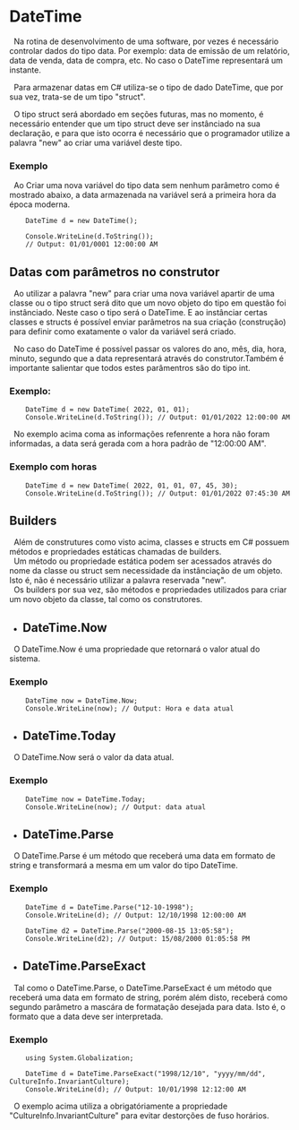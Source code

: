 # DateTime

&nbsp; Na rotina de desenvolvimento de uma software, por vezes é necessário controlar dados do tipo data. Por exemplo: data de emissão de um relatório, data de venda, data de compra, etc. No caso o DateTime representará um instante. 

&nbsp; Para armazenar datas em C# utiliza-se  o tipo de dado DateTime, que por sua vez, trata-se de um tipo "struct". <br>

&nbsp; O tipo struct será abordado em seções futuras, mas no momento, é necessário entender que um tipo struct deve ser instânciado na sua declaração, e para que isto ocorra é necessário que o programador utilize a palavra "new" ao criar uma variável deste tipo.

### Exemplo

&nbsp; Ao Criar uma nova variável do tipo data sem nenhum parâmetro como é mostrado abaixo, a data armazenada na variável será a primeira hora da época moderna.

```
    DateTime d = new DateTime();

    Console.WriteLine(d.ToString());
    // Output: 01/01/0001 12:00:00 AM
```

## Datas com parâmetros no construtor

&nbsp; Ao utilizar a palavra "new" para criar uma nova variável apartir de uma classe ou o tipo struct será dito que um novo objeto do tipo em questão foi instânciado. Neste caso o tipo será o DateTime. E ao instânciar certas classes e structs é possível enviar parâmetros na sua criação (construção) para definir como exatamente o valor da variável será criado.

&nbsp; No caso do DateTime é possível passar os valores do ano, mês, dia, hora, minuto, segundo que a data representará através do construtor.Também é importante salientar que todos estes parâmentros são do tipo int.

### Exemplo:

```
    DateTime d = new DateTime( 2022, 01, 01);
    Console.WriteLine(d.ToString()); // Output: 01/01/2022 12:00:00 AM
```

&nbsp; No exemplo acima coma as informações refenrente a hora não foram informadas, a data será gerada com a hora padrão de "12:00:00 AM".

### Exemplo com horas

```
    DateTime d = new DateTime( 2022, 01, 01, 07, 45, 30);
    Console.WriteLine(d.ToString()); // Output: 01/01/2022 07:45:30 AM

```

## Builders

&nbsp; Além de construtures como visto acima, classes e structs em C# possuem métodos e propriedades estáticas chamadas de builders.<br>
&nbsp; Um método ou propriedade estática podem ser acessados através do nome da classe ou struct sem necessidade  da instânciação de um objeto. Isto é, não é necessário utilizar a palavra reservada "new". <br>
&nbsp; Os builders por sua vez, são métodos e propriedades utilizados para criar um novo objeto da classe, tal como os construtores.

* ## DateTime.Now

&nbsp; O DateTime.Now é uma propriedade que retornará o valor atual do sistema.

### Exemplo

```
    DateTime now = DateTime.Now;
    Console.WriteLine(now); // Output: Hora e data atual
```

* ## DateTime.Today

&nbsp; O DateTime.Now será o valor da data atual.

### Exemplo

```
    DateTime now = DateTime.Today;
    Console.WriteLine(now); // Output: data atual
```

* ## DateTime.Parse

&nbsp; O DateTime.Parse é um método que receberá uma data em formato de string e transformará a mesma em um valor do tipo DateTime.

### Exemplo

```
    DateTime d = DateTime.Parse("12-10-1998");
    Console.WriteLine(d); // Output: 12/10/1998 12:00:00 AM

    DateTime d2 = DateTime.Parse("2000-08-15 13:05:58");
    Console.WriteLine(d2); // Output: 15/08/2000 01:05:58 PM
```

* ## DateTime.ParseExact

&nbsp; Tal como o DateTime.Parse, o DateTime.ParseExact é um método que receberá uma data em formato de string, porém além disto, receberá como segundo parâmetro a mascára de formatação desejada para data. Isto é, o formato que a data deve ser interpretada.

### Exemplo

```
    using System.Globalization;

    DateTime d = DateTime.ParseExact("1998/12/10", "yyyy/mm/dd", CultureInfo.InvariantCulture);
    Console.WriteLine(d); // Output: 10/01/1998 12:12:00 AM
```

&nbsp; O exemplo acima utiliza a obrigatóriamente a propriedade "CultureInfo.InvariantCulture" para evitar destorções de fuso horários.
